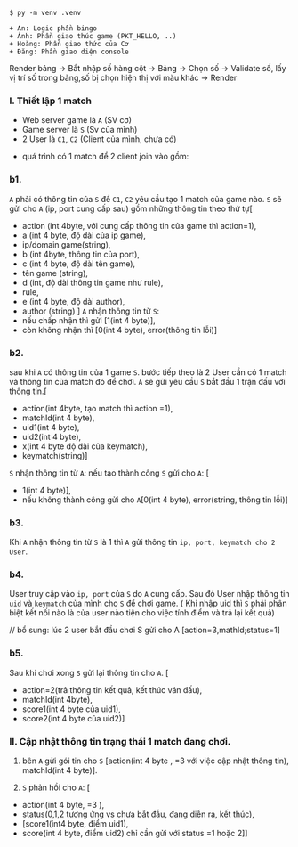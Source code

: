 ```
$ py -m venv .venv

+ An: Logic phần bingo
+ Ánh: Phần giao thúc game (PKT_HELLO, ..)
+ Hoàng: Phần giao thức của Cơ
+ Đăng: Phần giao diện console
```

Render bảng -> Bắt nhập số hàng cột -> Bảng -> Chọn số -> Validate số, lấy vị trí số trong bảng,số bị chọn hiện thị với màu khác -> Render

### I. Thiết lập 1 match
+ Web server game là `A` (SV cơ)
+ Game server là `S` (Sv của mình)
+ 2 User là `C1`, `C2` (Client của mình, chưa có)

* quá trình có 1 match để 2 client join vào gồm:
### b1. 

`A` phải có thông tin của `S` để `C1`, `C2` yêu cầu tạo 1 match của game nào. 
	`S` sẽ gửi cho `A` (ip, port cung cấp sau) gồm những thông tin  theo thứ tự[

+ action (int 4byte, với cung cấp thông tin của game thì action=1),
+ a (int 4 byte, độ dài của ip game), 
+ ip/domain game(string), 
+ b (int 4byte, thông tin của port), 
+ c (int 4 byte, độ dài tên game), 
+ tên game (string), 
+ d (int, độ dài thông tin game như rule), 
+ rule,
+ e (int 4 byte, độ dài author), 
+ author (string)
]
	`A` nhận thông tin từ `S`: 
+ nếu chấp nhận thì gửi [1(int 4 byte)], 
+ còn không nhận thì [0(int 4 byte), error(thông tin lỗi)]

### b2. 
sau khi `A` có thông tin của 1 game `S`. bước tiếp theo là 2 User cần có 1 match và thông tin của match đó để chơi. 
	`A` sẽ gửi yêu cầu `S` bắt đầu 1 trận đấu với thông tin.[
+ action(int 4byte, tạo match thì action =1),
+ matchId(int 4 byte),
+ uid1(int 4 byte), 
+ uid2(int 4 byte), 
+ x(int 4 byte độ dài của keymatch), 
+ keymatch(string)]

`S` nhận thông tin từ `A`: nếu tạo thành công `S` gửi cho `A`: [
+ 1(int 4 byte)], 
+ nếu không thành công gửi cho `A`[0(int 4 byte), error(string, thông tin lỗi)]

### b3. 
Khi `A` nhận thông tin từ `S` là 1 thì `A` gửi thông tin `ip, port, keymatch cho 2 User`.


### b4. 
User truy cập vào `ip, port` của `S` do `A` cung cấp. 
Sau đó User nhập thông tin `uid` và `keymatch` của mình cho `S` để chơi game.
( Khi nhập uid thì `S` phải phân biệt kết nối nào là của user nào tiện cho việc tính điểm và trả lại kết quả)

// bổ sung: lúc 2 user bắt đầu chơi S gửi cho A [action=3,mathId;status=1]

### b5. 
Sau khi chơi xong `S` gửi lại thông tin cho `A`. [ 
+ action=2(trả thông tin kết quả, kết thúc ván đấu),
+ matchId(int 4byte), 
+ score1(int 4 byte của uid1), 
+ score2(int 4 byte của uid2)] 

### II. Cập nhật thông tin trạng thái 1 match đang chơi.

1. bên `A` gửi gói tin cho `S`  [action(int 4 byte , =3 với việc cập nhật thông tin), matchId(int 4 byte)].

2. `S` phản hồi cho `A`: [
+ action(int 4 byte, =3 ), 
+ status(0,1,2 tương ứng vs chưa bắt đầu, đang diễn ra, kết thúc), 
+ [score1(int4 byte, điểm uid1), 
+ score(int 4 byte, điểm uid2) chỉ cần gửi với status =1 hoặc 2]]

